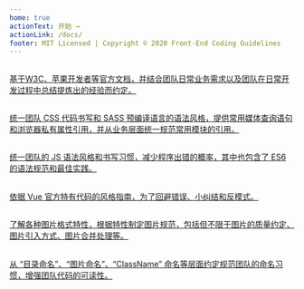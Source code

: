 ```yaml
---
home: true
actionText: 开始 →
actionLink: /docs/
footer: MIT Licensed | Copyright © 2020 Front-End Coding Guidelines
---
```


<div class="features">
  <a class="feature" href="/docs/html/code/">
    <h2><vp-icon name="html" /></h2>
    <p>基于W3C、苹果开发者等官方文档，并结合团队日常业务需求以及团队在日常开发过程中总结提炼出的经验而约定。</p>
  </a>
  <a class="feature" href="/docs/css/code">
    <h2><vp-icon name="css" /></h2>
    <p>统一团队 CSS 代码书写和 SASS 预编译语言的语法风格，提供常用媒体查询语句和浏览器私有属性引用，并从业务层面统一规范常用模块的引用。</p>
  </a>
  <a class="feature" href="/docs/javascript/code">
    <h2><vp-icon name="javascript" /></h2>
    <p>统一团队的 JS 语法风格和书写习惯，减少程序出错的概率，其中也包含了 ES6 的语法规范和最佳实践。</p>
  </a>
  <a class="feature" href="/docs/vue/code">
    <h2><vp-icon name="vue" /></h2>
    <p>依据 Vue 官方特有代码的风格指南，为了回避错误、小纠结和反模式。</p>
  </a>
  <a class="feature" href="/docs/image/format">
    <h2><vp-icon name="image" /></h2>
    <p>了解各种图片格式特性，根据特性制定图片规范，包括但不限于图片的质量约定、图片引入方式、图片合并处理等。</p>
  </a>
  <a class="feature" href="/docs/name/classname">
    <h2><vp-icon name="file" /></h2>
    <p>从 “目录命名”、“图片命名”、“ClassName” 命名等层面约定规范团队的命名习惯，增强团队代码的可读性。</p>
  </a>
</div>
